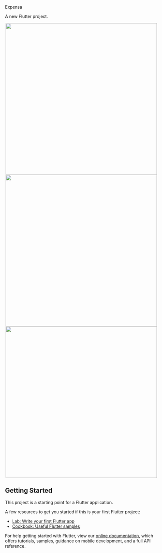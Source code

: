 Expensa

A new Flutter project.
<div align="center">
<img src="https://user-images.githubusercontent.com/95538177/192186512-a9cba4e0-f220-4adf-81fb-d649fa54d076.png" height="500">
<img src="https://user-images.githubusercontent.com/95538177/192186594-56877c0a-1c2c-48b5-891d-c046955bafa6.png" height="500">
<img src="https://user-images.githubusercontent.com/95538177/192186662-0ae0cad7-b5d7-443f-97cf-efef06a8a068.png" height="500">
</div>


## Getting Started

This project is a starting point for a Flutter application.

A few resources to get you started if this is your first Flutter project:

- [Lab: Write your first Flutter app](https://flutter.dev/docs/get-started/codelab)
- [Cookbook: Useful Flutter samples](https://flutter.dev/docs/cookbook)

For help getting started with Flutter, view our
[online documentation](https://flutter.dev/docs), which offers tutorials,
samples, guidance on mobile development, and a full API reference.
